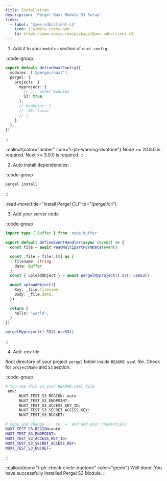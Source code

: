 ```yaml
---
title: Installation
description: 'Pergel Nuxt Module S3 Setup'
links:
  - label: '@aws-sdk/client-s3'
    icon: i-simple-icons-npm
    to: https://www.npmjs.com/package/@aws-sdk/client-s3
---
```


1. Add it to your `modules` section of `nuxt.config`:

::code-group
```ts [nuxt.config.ts]
export default defineNuxtConfig({
  modules: ['@pergel/nuxt'],
  pergel: {
    projects: {
      myproject: {
        // ... other modules
        S3: true,
      },
      // bookList: {
      //  S3: false
      // },
    },
  },
})
```
::

::callout{color="amber" icon="i-ph-warning-duotone"}
Node >= 20.8.0 is required.
Nuxt >= 3.9.0 is required.
::


2. Auto install dependencies:

::code-group
```sh [pnpm]
pergel install
```
::

:read-more{title="Install Pergel CLI" to="/pergel/cli"}

3. Add your server code

::code-group
```ts [api/s3.post.ts]
import type { Buffer } from 'node:buffer'

export default defineEventHandler(async (event) => {
  const file = await readMultipartFormData(event)

  const _file = file?.[0] as {
    filename: string
    data: Buffer
  }
  const { uploadObject } = await pergelMyproject().S3().useS3()

  await uploadObject({
    Key: _file.filename,
    Body: _file.data,
  })

  return {
    hello: 'world',
  }
})
```

```ts [composables]
pergelMyproject().S3().useS3()
```

::

4. Add .env file

Root directory of your project `pergel` folder inside `README.yaml` file. Check for `projectName` and `S3` section.

::code-group
```sh [.env]
# You see this in your README.yaml file
 env:
      NUXT_TEST_S3_REGION: auto
      NUXT_TEST_S3_ENDPOINT:
      NUXT_TEST_S3_ACCESS_KEY_ID:
      NUXT_TEST_S3_SECRET_ACCESS_KEY:
      NUXT_TEST_S3_BUCKET:

# Copy and change `:` to `=` and add your credentials
NUXT_TEST_S3_REGION=auto
NUXT_TEST_S3_ENDPOINT=
NUXT_TEST_S3_ACCESS_KEY_ID=
NUXT_TEST_S3_SECRET_ACCESS_KEY=
NUXT_TEST_S3_BUCKET=
```
::

::callout{icon="i-ph-check-circle-duotone" color="green"}
Well done! You have successfully installed Pergel S3 Module.
::
